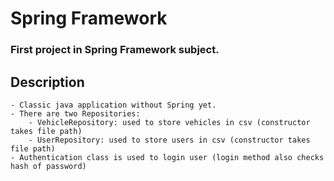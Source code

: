 # Spring Framework

### First project in Spring Framework subject.

## Description
    - Classic java application without Spring yet.
    - There are two Repositories:
        - VehicleRepository: used to store vehicles in csv (constructor takes file path)
        - UserRepository: used to store users in csv (constructor takes file path)
    - Authentication class is used to login user (login method also checks hash of password)

